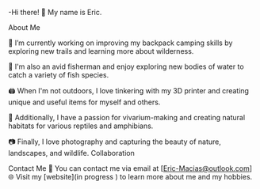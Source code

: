 -Hi there! 👋
My name is Eric.

About Me

🔭 I’m currently working on improving my backpack camping skills by exploring new trails and learning more about wilderness.

🎣 I'm also an avid fisherman and enjoy exploring new bodies of water to catch a variety of fish species.

🖨️ When I'm not outdoors, I love tinkering with my 3D printer and creating unique and useful items for myself and others.

🌿 Additionally, I have a passion for vivarium-making and creating natural habitats for various reptiles and amphibians.

📷 Finally, I love photography and capturing the beauty of nature, landscapes, and wildlife.
Collaboration


Contact Me
📧 You can contact me via email at [Eric-Macias@outlook.com]
🌐 Visit my [website](in progress ) to learn more about me and my hobbies.
